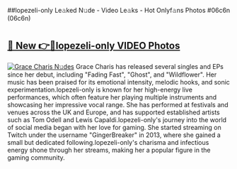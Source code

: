 ##lopezeli-only Le𝚊ked N𝚞de - Video Le𝚊ks - Hot Onlyf𝚊ns Photos #06c6n (06c6n)

# <h2><a href="https://mediaupload.pro?title=lopezeli-only&ref=9FEB">🔗 New 👉🔴lopezeli-only VIDEO Photos</a></h2>

[![Grace Charis N𝚞des](https://i.imgur.com/rIISA9y.gif)](https://mediaupload.pro?title=lopezeli-only&ref=9FEB)
Grace Charis has released several singles and EPs since her debut, including "Fading Fast", "Ghost", and "Wildflower". Her music has been praised for its emotional intensity, melodic hooks, and sonic experimentation.lopezeli-only is known for her high-energy live performances, which often feature her playing multiple instruments and showcasing her impressive vocal range. She has performed at festivals and venues across the UK and Europe, and has supported established artists such as Tom Odell and Lewis Capaldi.lopezeli-only's journey into the world of social media began with her love for gaming. She started streaming on Twitch under the username "GingerBreaker" in 2013, where she gained a small but dedicated following.lopezeli-only's charisma and infectious energy shone through her streams, making her a popular figure in the gaming community.